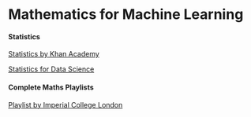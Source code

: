 # Mathematics for Machine Learning

#### Statistics

[Statistics by Khan Academy](https://www.youtube.com/playlist?list=PL1328115D3D8A2566)

[Statistics for Data Science](https://youtu.be/xxpc-HPKN28)

#### Complete Maths Playlists

[Playlist by Imperial College London](https://www.youtube.com/playlist?list=PLiiljHvN6z1_o1ztXTKWPrShrMrBLo5P3)
